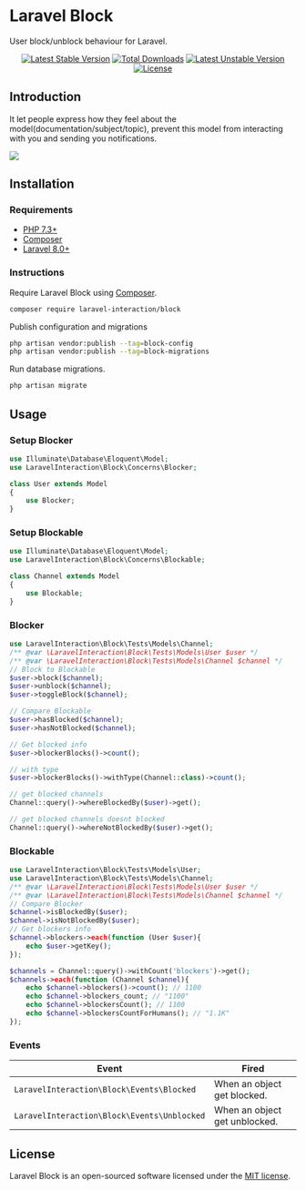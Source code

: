 # Laravel Block

User block/unblock behaviour for Laravel.

<p align="center">
<a href="https://packagist.org/packages/laravel-interaction/block"><img src="https://poser.pugx.org/laravel-interaction/block/v/stable.svg" alt="Latest Stable Version"></a>
<a href="https://packagist.org/packages/laravel-interaction/block"><img src="https://poser.pugx.org/laravel-interaction/block/downloads" alt="Total Downloads"></a>
<a href="https://packagist.org/packages/laravel-interaction/block"><img src="https://poser.pugx.org/laravel-interaction/block/v/unstable.svg" alt="Latest Unstable Version"></a>
<a href="https://packagist.org/packages/laravel-interaction/block"><img src="https://poser.pugx.org/laravel-interaction/block/license" alt="License"></a>
</p>

## Introduction

It let people express how they feel about the model(documentation/subject/topic), prevent this model from interacting with you and sending you notifications.

![](https://img.shields.io/badge/%F0%9F%9A%A7-1.2k-green?style=social)

## Installation

### Requirements

- [PHP 7.3+](https://php.net/releases/)
- [Composer](https://getcomposer.org)
- [Laravel 8.0+](https://laravel.com/docs/releases)

### Instructions

Require Laravel Block using [Composer](https://getcomposer.org).

```bash
composer require laravel-interaction/block
```

Publish configuration and migrations

```bash
php artisan vendor:publish --tag=block-config
php artisan vendor:publish --tag=block-migrations
```

Run database migrations.

```bash
php artisan migrate
```

## Usage

### Setup Blocker

```php
use Illuminate\Database\Eloquent\Model;
use LaravelInteraction\Block\Concerns\Blocker;

class User extends Model
{
    use Blocker;
}
```

### Setup Blockable

```php
use Illuminate\Database\Eloquent\Model;
use LaravelInteraction\Block\Concerns\Blockable;

class Channel extends Model
{
    use Blockable;
}
```

### Blocker

```php
use LaravelInteraction\Block\Tests\Models\Channel;
/** @var \LaravelInteraction\Block\Tests\Models\User $user */
/** @var \LaravelInteraction\Block\Tests\Models\Channel $channel */
// Block to Blockable
$user->block($channel);
$user->unblock($channel);
$user->toggleBlock($channel);

// Compare Blockable
$user->hasBlocked($channel);
$user->hasNotBlocked($channel);

// Get blocked info
$user->blockerBlocks()->count(); 

// with type
$user->blockerBlocks()->withType(Channel::class)->count(); 

// get blocked channels
Channel::query()->whereBlockedBy($user)->get();

// get blocked channels doesnt blocked
Channel::query()->whereNotBlockedBy($user)->get();
```

### Blockable

```php
use LaravelInteraction\Block\Tests\Models\User;
use LaravelInteraction\Block\Tests\Models\Channel;
/** @var \LaravelInteraction\Block\Tests\Models\User $user */
/** @var \LaravelInteraction\Block\Tests\Models\Channel $channel */
// Compare Blocker
$channel->isBlockedBy($user); 
$channel->isNotBlockedBy($user);
// Get blockers info
$channel->blockers->each(function (User $user){
    echo $user->getKey();
});

$channels = Channel::query()->withCount('blockers')->get();
$channels->each(function (Channel $channel){
    echo $channel->blockers()->count(); // 1100
    echo $channel->blockers_count; // "1100"
    echo $channel->blockersCount(); // 1100
    echo $channel->blockersCountForHumans(); // "1.1K"
});
```

### Events

| Event | Fired |
| --- | --- |
| `LaravelInteraction\Block\Events\Blocked` | When an object get blocked. |
| `LaravelInteraction\Block\Events\Unblocked` | When an object get unblocked. |

## License

Laravel Block is an open-sourced software licensed under the [MIT license](LICENSE).
